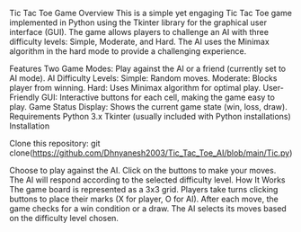 Tic Tac Toe Game
Overview
This is a simple yet engaging Tic Tac Toe game implemented in Python using the Tkinter library for the graphical user interface (GUI). The game allows players to challenge an AI with three difficulty levels: Simple, Moderate, and Hard. The AI uses the Minimax algorithm in the hard mode to provide a challenging experience.

Features
Two Game Modes: Play against the AI or a friend (currently set to AI mode).
AI Difficulty Levels:
Simple: Random moves.
Moderate: Blocks player from winning.
Hard: Uses Minimax algorithm for optimal play.
User-Friendly GUI: Interactive buttons for each cell, making the game easy to play.
Game Status Display: Shows the current game state (win, loss, draw).
Requirements
Python 3.x
Tkinter (usually included with Python installations)
Installation

Clone this repository:
git clone(https://github.com/Dhnyanesh2003/Tic_Tac_Toe_AI/blob/main/Tic.py)

Choose to play against the AI. Click on the buttons to make your moves. The AI will respond according to the selected difficulty level.
How It Works
The game board is represented as a 3x3 grid.
Players take turns clicking buttons to place their marks (X for player, O for AI).
After each move, the game checks for a win condition or a draw.
The AI selects its moves based on the difficulty level chosen.
